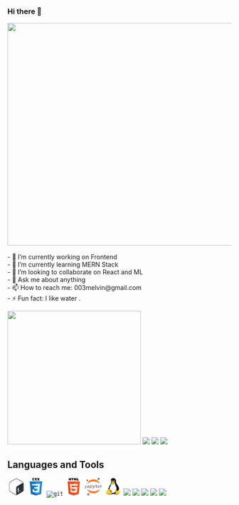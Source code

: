 ### Hi there 👋

<img src="https://media.giphy.com/media/Gev6zrYpjpYWY/giphy.gif" width="2000" height="500" />

<p>
- 🔭 I’m currently working on Frontend<br>
- 🌱 I’m currently learning MERN Stack<br>
- 👯 I’m looking to collaborate on React and ML<br>
- 💬 Ask me about anything<br>
- 📫 How to reach me: 003melvin@gmail.com<br>
- ⚡ Fun fact: I like water .<br>
</p>
<img src="https://github-readme-stats.vercel.app/api?username=MelvinPaulsam&show_icons=true&theme=tokyonight" width=300 height=300)
<img src="https://github-readme-streak-stats.herokuapp.com?user=MelvinPaulsam&theme=neon-palenight&hide_border=true">
<img src="https://github-readme-stats.vercel.app/api?username=MelvinPaulsam&count_private=true&show_icons=true&theme=radical&hide_rank=false">

<img src="https://github.com/MelvinPaulsam/github-readme-stats">
<img src="https://github-readme-stats.vercel.app/api/top-langs/?username=MelvinPaulsam">
<h2>Languages and Tools</h2>

<code><img src="https://raw.githubusercontent.com/devicons/devicon/master/icons/bash/bash-original.svg" alt="bash" width="40" height="40"/></code>
<code><img src="https://raw.githubusercontent.com/devicons/devicon/master/icons/css3/css3-original-wordmark.svg" alt="css3" width="40" height="40"/></code>
<code><img src="https://www.vectorlogo.zone/logos/git-scm/git-scm-icon.svg" alt="git" width="40" height="40"/></code>
<code><img src="https://raw.githubusercontent.com/devicons/devicon/master/icons/html5/html5-original-wordmark.svg" alt="html5" width="40" height="40"/></code>
<code><img src="https://raw.githubusercontent.com/devicons/devicon/master/icons/jupyter/jupyter-original-wordmark.svg" alt="Jupyter" width="40" height="40"/></code>
<code><img src="https://raw.githubusercontent.com/devicons/devicon/master/icons/linux/linux-original.svg" alt="linux" width="40" height="40"/></code>
<code><img height="40" src="https://raw.githubusercontent.com/shinokada/shinokada/master/assets/python.png"></code>
<code><img height="40" src="https://raw.githubusercontent.com/shinokada/shinokada/master/assets/javascript.png"></code>
<code><img height="40" src="https://raw.githubusercontent.com/shinokada/shinokada/master/assets/php.png"></code>
<code><img height="40" src="https://raw.githubusercontent.com/shinokada/shinokada/master/assets/visual-studio-code.png"></code>
<code><img height="40" src="https://raw.githubusercontent.com/shinokada/shinokada/master/assets/vim.png"></code> 

